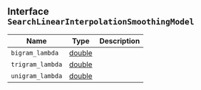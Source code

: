 ## Interface `SearchLinearInterpolationSmoothingModel`

| Name | Type | Description |
| - | - | - |
| `bigram_lambda` | [double](./double.md) | &nbsp; |
| `trigram_lambda` | [double](./double.md) | &nbsp; |
| `unigram_lambda` | [double](./double.md) | &nbsp; |
